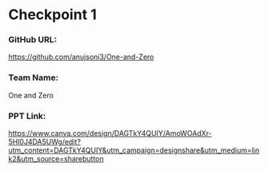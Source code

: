 # Checkpoint 1

### GitHub URL: 
https://github.com/anujsoni3/One-and-Zero
### Team Name: 
One and Zero
### PPT Link:
https://www.canva.com/design/DAGTkY4QUIY/AmoWOAdXr-5Hl0J4DA5UWg/edit?utm_content=DAGTkY4QUIY&utm_campaign=designshare&utm_medium=link2&utm_source=sharebutton
